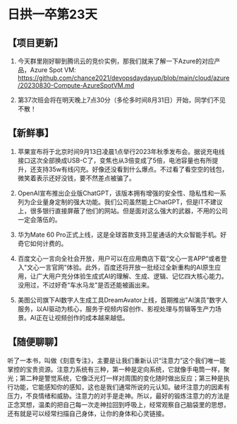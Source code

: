 # 日拱一卒第23天

## 【项目更新】
1. 今天群里刚好聊到腾讯云的竞价实例，那我们就来了解一下Azure的对应产品，Azure Spot VM: https://github.com/chance2021/devopsdaydayup/blob/main/cloud/azure/20230830-Compute-AzureSpotVM.md

2. 第37次班会将在明天晚上7点30分（多伦多时间8月31日）开始，同学们不见不散！

      
## 【新鲜事】
1. 苹果宣布将于北京时间9月13日凌晨1点举行2023年秋季发布会。据说充电线接口这次全部换成USB-C了，变焦也从3倍变成了5倍，电池容量也有所提升，还支持35w有线闪充。好像还没看到什么爆点。不过看了看空空的钱包，微笑着表示还好没钱，要不然差点被骗了。

2. OpenAI宣布推出企业版ChatGPT，该版本拥有增强的安全性、隐私性和一系列为企业量身定制的强大功能。我们公司虽然能上ChatGPT，但是IT不建议上，很多银行直接屏蔽了他们的网站。但是面对这么强大的武器，不用的公司一定会落伍的。

3. 华为Mate 60 Pro正式上线，这是全球首款支持卫星通话的大众智能手机。好奇它如何计费的。

4. 百度文心一言向全社会开放，用户可以在应用商店下载“文心一言APP“或者登入"文心一言官网”体验。此外，百度还将开放一批经过全新重构的AI原生应用，让广大用户充分体验生成式AI的理解、生成、逻辑、记忆四大核心能力。没用过，不过好奇“车水马龙"是否还能被画出来。

5. 美图公司旗下AI数字人生成工具DreamAvator上线，首期推出"AI演员”数字人服务，以AI驱动为核心，服务于视频内容创作、影视处理与剪辑等生产力场景。AI正在让视频创作的成本越来越低。

## 【随便聊聊】
听了一本书，叫做《刻意专注》，主要是让我们重新认识“注意力”这个我们唯一能掌控的宝贵资源。注意力系统有三种，第一种是定向系统，它就像手电筒一样，聚光；第二种是警觉系统，它像泛光灯一样对周围的变化随时做出反应；第三种是执行功能，它能感知你的感知，这也是我们通常所说的元认知。破坏注意力的因素有压力，不良情绪和威胁。注意力的对手是走神。所以，最好的锻炼注意力的方法是正念冥想，温柔的把自己每一次走神拉回到呼吸上，经常观察自己脑袋里的思想，还有就是可以经常扫描自己身体，让你的身体和心灵链接。